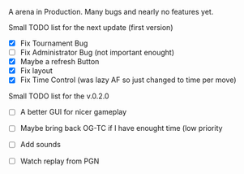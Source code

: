 A arena in Production. Many bugs and nearly no features yet.

Small TODO list for the next update (first version)
- [X] Fix Tournament Bug 
- [ ] Fix Administrator Bug (not important enought)
- [X] Maybe a refresh Button
- [X] Fix layout
- [X] Fix Time Control (was lazy AF so just changed to time per move)

Small TODO list for the v.0.2.0
- [ ] A better GUI for nicer gameplay
- [ ] Maybe bring back OG-TC if I have enought time (low priority
- [ ] Add sounds
- [ ] Watch replay from PGN


